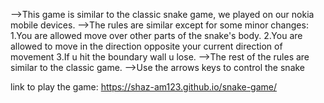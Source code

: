 -->This game is similar to the classic snake game, we played on our nokia mobile devices.
-->The rules are similar except for some minor changes:
  1.You are allowed move over other parts of the snake's body.
  2.You are allowed to move in the direction opposite your current direction of movement
  3.If u hit the boundary wall u lose.
-->The rest of the rules are similar to the classic game.
-->Use the arrows keys to control the snake

link to play the game: https://shaz-am123.github.io/snake-game/
